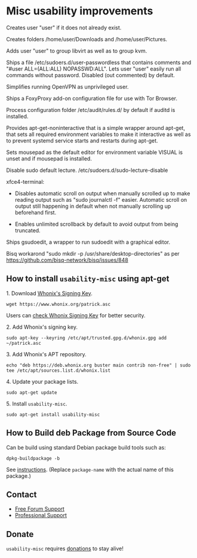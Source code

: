 # Misc usability improvements #

Creates user "user" if it does not already exist.

Creates folders /home/user/Downloads and /home/user/Pictures.

Adds user "user" to group libvirt as well as to group kvm.

Ships a file /etc/sudoers.d/user-passwordless that contains comments and
"#user   ALL=(ALL:ALL) NOPASSWD:ALL". Lets user "user" easily run all
commands without password. Disabled (out commented) by default.

Simplifies running OpenVPN as unprivileged user.

Ships a FoxyProxy add-on configuration file for use with Tor Browser.

Process configuration folder /etc/audit/rules.d/ by default if auditd is
installed.

Provides apt-get-noninteractive that is a simple wrapper around apt-get, that
sets all required environment variables to make it interactive as well as to
prevent systemd service starts and restarts during apt-get.

Sets mousepad as the default editor for environment variable VISUAL
is unset and if mousepad is installed.

Disable sudo default lecture.
/etc/sudoers.d/sudo-lecture-disable

xfce4-terminal:

* Disables automatic scroll on output when manually scrolled up to make
reading output such as "sudo journalctl -f" easier.  Automatic scroll on
output still happening in default when not manually scrolling up beforehand
first.

* Enables unlimited scrollback by default to avoid output from being
truncated.

Ships gsudoedit, a wrapper to run sudoedit with a graphical editor.

Bisq workarond "sudo mkdir -p /usr/share/desktop-directories" as per
https://github.com/bisq-network/bisq/issues/848
## How to install `usability-misc` using apt-get ##

1\. Download [Whonix's Signing Key]().

```
wget https://www.whonix.org/patrick.asc
```

Users can [check Whonix Signing Key](https://www.whonix.org/wiki/Whonix_Signing_Key) for better security.

2\. Add Whonix's signing key.

```
sudo apt-key --keyring /etc/apt/trusted.gpg.d/whonix.gpg add ~/patrick.asc
```

3\. Add Whonix's APT repository.

```
echo "deb https://deb.whonix.org buster main contrib non-free" | sudo tee /etc/apt/sources.list.d/whonix.list
```

4\. Update your package lists.

```
sudo apt-get update
```

5\. Install `usability-misc`.

```
sudo apt-get install usability-misc
```

## How to Build deb Package from Source Code ##

Can be build using standard Debian package build tools such as:

```
dpkg-buildpackage -b
```

See [instructions](https://www.whonix.org/wiki/Dev/Build_Documentation/usability-misc). (Replace `package-name` with the actual name of this package.)

## Contact ##

* [Free Forum Support](https://forums.whonix.org)
* [Professional Support](https://www.whonix.org/wiki/Professional_Support)

## Donate ##

`usability-misc` requires [donations](https://www.whonix.org/wiki/Donate) to stay alive!
